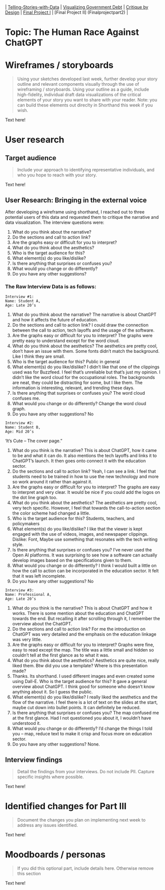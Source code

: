 | [Telling-Stories-with-Data](https://nahalg.github.io/Telling-Stories-with-Data/) | [Visualizing Government Debt](https://nahalg.github.io/Telling-Stories-with-Data/Visualisinggovernmentdebt.html) | [Critique by Design](CritiqueByDesign) | [Final Project I](FinalProjectpart1) | [Final Project II] (Finalprojectpart2) |

# Topic: The Human Race Against ChatGPT

# Wireframes / storyboards
> Using your sketches developed last week, further develop your story outline and relevant components visually through the use of wireframing / storyboards. Using your outline as a guide, include high-fidelity, individual draft data visualizations of the critical elements of your story you want to share with your reader. Note: you can build these elements out direclty in Shorthand this week if you wish.

Text here!

# User research 

## Target audience
> Include your approach to identifying representative individuals, and who you hope to reach with your story. 

Text here!

## User Research: Bringing in the external voice

After developing a wireframe using shorthand, I reached out to three potential users of this data and requested them to critique the narrative and data visualization. The interview questions were:

1.	What do you think about the narrative? 
2.	Do the sections and call to action link?
3.	Are the graphs easy or difficult for you to interpret?
4.	What do you think about the aesthetics?
5.	Who is the target audience for this?
6.	What element(s) do you like/dislike?
7.	Is there anything that surprises or confuses you?
8.	What would you change or do differently?
9.	Do you have any other suggestions?


### The Raw Interview Data is as follows:

```
Interview #1: 
Name: Student A,
Age: Late 20’s 
```

1.	What do you think about the narrative? 
The narrative is about ChatGPT and how it affects the future of education. 
2.	Do the sections and call to action link?
I could draw the connection between the call to action, tech layoffs and the usage of the software.
3.	Are the graphs easy or difficult for you to interpret?
The graphs were pretty easy to understand except for the word cloud. 
4.	What do you think about the aesthetics?
The aesthetics are pretty cool, don’t have an issue with them. Some fonts didn’t match the background. Like I think they are small. 
5.	Who is the target audience for this?
Public in general 
6.	What element(s) do you like/dislike?
I didn’t like that one of the clippings used was for Buzzfeed. I feel that’s unreliable but that’s just my opinion. I didn’t like the word cloud for the occupational roles. The backgrounds are neat, they could be distracting for some, but I like them. The information is interesting, relevant, and trending these days. 
7.	Is there anything that surprises or confuses you?
The word cloud confuses me. 
8.	What would you change or do differently?
Change the word cloud graph.
9.	Do you have any other suggestions?
No 

```
Interview #2: 
Name: Student B,
Age: Mid 20’s 
```

‘It’s Cute – The cover page.”
1.	What do you think is the narrative? 
This is about ChatGPT, how it came to be and what it can do. It also mentions the tech layoffs and links it to ChatGPT’s launch. It then goes onto connect it with the education sector.
2.	Do the sections and call to action link?
Yeah, I can see a link. I feel that students need to be trained in how to use the new technology and more so work around it rather than against it. 
3.	Are the graphs easy or difficult for you to interpret?
The graphs are easy to interpret and very clear. It would be nice if you could add the logos on the dot line graph too.
4.	What do you think about the aesthetics?
The aesthetics are pretty cool, very tech specific. However, I feel that towards the call-to-action section the color scheme had changed a little.
5.	Who is the target audience for this?
Students, teachers, and policymakers
6.	What element(s) do you like/dislike?
I like that the viewer is kept engaged with the use of videos, images, and newspaper clippings. 
Dislike: Font, Maybe use something that resonates with the tech writing style.
7.	Is there anything that surprises or confuses you?
I’ve never used the Open AI platforms. It was surprising to see how a software can actually develop images based on the specifications given to them. 
8.	What would you change or do differently?
I think I would built a little on how the call to action can be incorporated in the education sector. It felt that it was left incomplete.
9.	Do you have any other suggestions? 
No
 
```
Interview #3: 
Name: Professional A,
Age: Late 20’s 
```

1.	What do you think is the narrative?
This is about ChatGPT and how it works. There is some mention about the education and ChatGPT towards the end. But recalling it after scrolling through it, I remember the overview about the ChatGPT.
2.	Do the sections and call to action link?
For me the introduction on ChatGPT was very detailed and the emphasis on the education linkage was very little.
3.	Are the graphs easy or difficult for you to interpret?
Graphs were fine, easy to read except the map. The title was a little small and hidden so couldn’t tell at the first glance as to what it was.
4.	What do you think about the aesthetics?
Aesthetics are quite nice, really liked them. Btw did you use a template? Where is this presentation made?
5.	Thanks. Its shorthand. I used different images and even created some using Dall-E. Who is the target audience for this?
It gave a general overview about ChatGPT. I think good for someone who doesn’t know anything about it. So I guess the public. 
7.	What element(s) do you like/dislike?
I really liked the aesthetics and the flow of the narrative. I feel there is a lot of text on the slides at the start, maybe cut down into bullet points. It can definitely be reduced. 
8.	Is there anything that surprises or confuses you?
The map confused me at the first glance. Had I not questioned you about it, I wouldn’t have understood it. 
9.	What would you change or do differently?
I’d change the things I told you – map, reduce text to make it crisp and focus more on education sector. 
10.	Do you have any other suggestions?
None.



## Interview findings
> Detail the findings from your interviews.  Do not include PII.  Capture specific insights where possible.

Text here!

# Identified changes for Part III
> Document the changes you plan on implementing next week to address any issues identified.  

Text here!

# Moodboards / personas
> If you did this optional part, include details here.  Otherwise remove this section

Text here!
